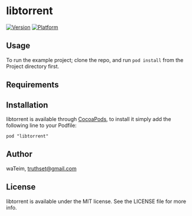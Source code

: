 # libtorrent

[![Version](http://cocoapod-badges.herokuapp.com/v/libtorrent/badge.png)](http://cocoadocs.org/docsets/libtorrent)
[![Platform](http://cocoapod-badges.herokuapp.com/p/libtorrent/badge.png)](http://cocoadocs.org/docsets/libtorrent)

## Usage

To run the example project; clone the repo, and run `pod install` from the Project directory first.

## Requirements

## Installation

libtorrent is available through [CocoaPods](http://cocoapods.org), to install
it simply add the following line to your Podfile:

    pod "libtorrent"

## Author

waTeim, truthset@gmail.com

## License

libtorrent is available under the MIT license. See the LICENSE file for more info.

